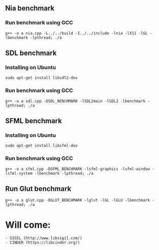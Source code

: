 ## Nia benchmark
### Run benchmark using GCC
```g++ -o a nia.cpp -L../../build -I../../include -lnia -lX11 -lGL -lbenchmark -lpthread; ./a```

## SDL benchmark
### Installing on Ubuntu
```sudo apt-get install libsdl2-dev```
### Run benchmark using GCC
```g++ -o a sdl.cpp -DSDL_BENCHMARK -lSDL2main -lSDL2 -lbenchmark -lpthread; ./a```

## SFML benchmark
### Installing on Ubuntu
```sudo apt-get install libsfml-dev```
### Run benchmark using GCC
```g++ -o a sfml.cpp -DSFML_BENCHMARK -lsfml-graphics -lsfml-window -lsfml-system -lbenchmark -lpthread; ./a```

## Run Glut benchmark
```g++ -o a glut.cpp -DGLUT_BENCHMARK -lglut -lGL -lGLU -lbenchmark -lpthread; ./a```

# Will come:
    - SIGIL (http://www.libsigil.com/)
    - CINDER (https://libcinder.org/)
